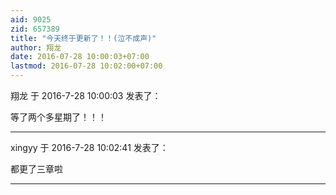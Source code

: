 ```yaml
---
aid: 9025
zid: 657389
title: "今天终于更新了！！(泣不成声)"
author: 翔龙
date: 2016-07-28 10:00:03+07:00
lastmod: 2016-07-28 10:02:00+07:00
---
```


翔龙 于 2016-7-28 10:00:03 发表了：

等了两个多星期了！！！

---

xingyy 于 2016-7-28 10:02:41 发表了：

都更了三章啦

---
